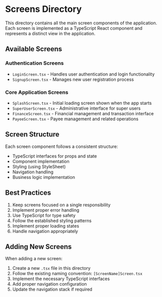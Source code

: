 # Screens Directory

This directory contains all the main screen components of the application. Each screen is implemented as a TypeScript React component and represents a distinct view in the application.

## Available Screens

### Authentication Screens
- `LoginScreen.tsx` - Handles user authentication and login functionality
- `SignupScreen.tsx` - Manages new user registration process

### Core Application Screens
- `SplashScreen.tsx` - Initial loading screen shown when the app starts
- `SuperUserScreen.tsx` - Administrative interface for super users
- `FinanceScreen.tsx` - Financial management and transaction interface
- `PayeeScreen.tsx` - Payee management and related operations

## Screen Structure

Each screen component follows a consistent structure:
- TypeScript interfaces for props and state
- Component implementation
- Styling (using StyleSheet)
- Navigation handling
- Business logic implementation

## Best Practices

1. Keep screens focused on a single responsibility
2. Implement proper error handling
3. Use TypeScript for type safety
4. Follow the established styling patterns
5. Implement proper loading states
6. Handle navigation appropriately

## Adding New Screens

When adding a new screen:
1. Create a new `.tsx` file in this directory
2. Follow the existing naming convention: `[ScreenName]Screen.tsx`
3. Implement the necessary TypeScript interfaces
4. Add proper navigation configuration
5. Update the navigation stack if required 